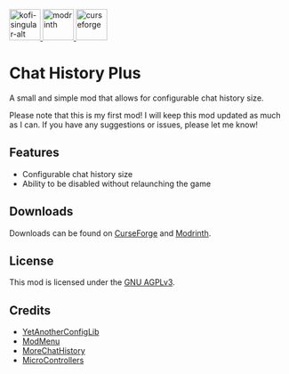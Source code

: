 <a href="https://ko-fi.com/imide" target="_blank">
    <img alt="kofi-singular-alt" height="56" src="https://cdn.jsdelivr.net/npm/@intergrav/devins-badges@3/assets/cozy/donate/kofi-singular-alt_vector.svg">
</a>
<a href="https://modrinth.com/mod/chat-history-plus" target="_blank">
   <img alt="modrinth" height="56" src="https://cdn.jsdelivr.net/npm/@intergrav/devins-badges@3/assets/cozy/available/modrinth_vector.svg">
</a>

<a href="https://curseforge.com/minecraft/mc-mods/chat-history-plus" target="_blank">
   <img alt="curseforge" height="56" src="https://cdn.jsdelivr.net/npm/@intergrav/devins-badges@3/assets/cozy/available/curseforge_vector.svg">
</a>

# Chat History Plus

A small and simple mod that allows for configurable chat history size.

Please note that this is my first mod! I will keep this mod updated as much as I can.
If you have any suggestions or issues, please let me know!

## Features

- Configurable chat history size
- Ability to be disabled without relaunching the game

## Downloads

Downloads can be found on [CurseForge](https://curseforge.com/minecraft/mc-mods/chat-history-plus)
and [Modrinth](https://modrinth.com/mod/chat-history-plus).

## License

This mod is licensed under the [GNU AGPLv3](https://choosealicense.com/licenses/agpl-3.0/).

## Credits

- [YetAnotherConfigLib](https://github.com/isXander/YetAnotherConfigLib)
- [ModMenu](https://github.com/TerraformersMC/ModMenu)
- [MoreChatHistory](https://github.com/JackFred2/MoreChatHistory)
- [MicroControllers](https://codeberg.org/MicrocontrollersDev/multiloader-multiversion-template)
